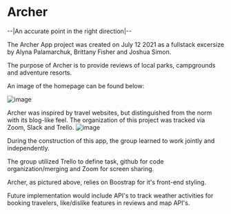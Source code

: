 # Archer 

--|An accurate point in the right direction|--

The Archer App project was created on July 12 2021 as a fullstack excersize by Alyna Palamarchuk, Brittany Fisher and Joshua Simon.

The purpose of Archer is to provide reviews of local parks, campgrounds and adventure resorts.

An image of the homepage can be found below:

![image](https://user-images.githubusercontent.com/83602394/125319072-73625600-e308-11eb-87e5-0f9ee5aa9053.png)

Archer was inspired by travel websites, but distinguished from the norm with its blog-like feel. 
The organization of this project was tracked via Zoom, Slack and Trello.
![image](https://user-images.githubusercontent.com/83602394/125321227-778f7300-e30a-11eb-8dec-d367182c6e1a.png)

During the construction of this app, the group learned to work jointly and independently.

The group utilized Trello to define task, github for code organization/merging and Zoom for screen sharing.

Archer, as pictured above, relies on Boostrap for it's front-end styling.

Future implementation would include API's to track weather activities for booking travelers, like/dislike features in reviews and map API's.
